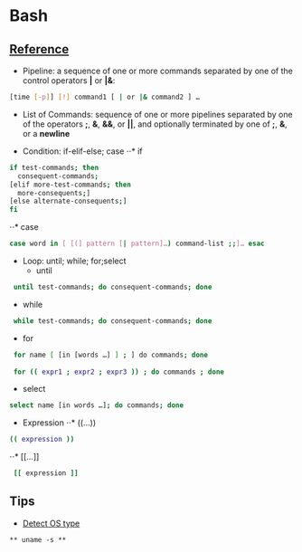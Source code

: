 Bash
======

## [Reference](https://www.gnu.org/software/bash/manual/bash.html)
- Pipeline: a sequence of one or more commands separated by one of the control operators **|** or **|&**:
```bash
[time [-p]] [!] command1 [ | or |& command2 ] …
```
- List of Commands: sequence of one or more pipelines separated by one of the operators **;**, **&**, **&&**, or **||**, and optionally terminated by one of **;**, **&**, or a **newline**

- Condition: if-elif-else; case
  ⋅⋅* if
```bash
if test-commands; then
  consequent-commands;
[elif more-test-commands; then
  more-consequents;]
[else alternate-consequents;]
fi
```
  ⋅⋅* case 
```bash
case word in [ [(] pattern [| pattern]…) command-list ;;]… esac
```
- Loop: until; while; for;select
  * until
```bash
 until test-commands; do consequent-commands; done
```
  * while
```bash
 while test-commands; do consequent-commands; done
```
  * for
```bash
 for name [ [in [words …] ] ; ] do commands; done
 
 for (( expr1 ; expr2 ; expr3 )) ; do commands ; done
```
  * select
```bash
select name [in words …]; do commands; done
```

 - Expression
  ⋅⋅* ((…))
```bash  
(( expression ))
```

  ⋅⋅* [[…]]
```bash  
 [[ expression ]]
```

## Tips
- [Detect OS type](http://stackoverflow.com/questions/3466166/how-to-check-if-running-in-cygwin-mac-or-linux)
```
** uname -s **
```

